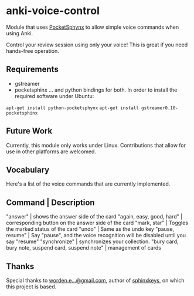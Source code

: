 # anki-voice-control #
Module that uses [PocketSphynx](http://sourceforge.net/projects/cmusphinx/) to
allow simple voice commands when using Anki.

Control your review session using only your voice! This is great if you need
hands-free operation.

## Requirements ##

* gstreamer 
* pocketsphinx
... and python bindings for both.
In order to install the required software under Ubuntu:

`apt-get install python-pocketsphynx`
`apt-get install gstreamer0.10-pocketsphinx`

## Future Work ##
Currently, this module only works under Linux. Contributions
that allow for use in other platforms are welcomed.

## Vocabulary ##
Here's a list of the voice commands that are currently implemented.

Command | Description
----------------------
"answer" | shows the answer side of the card
"again, easy, good, hard" | corresponding button on the answer side of the card
"mark, star" | Toggles the marked status of the card
"undo" | Same as the undo key
"pause, resume" | Say "pause", and the voice recognition will be disabled until
you say "resume"
"synchronize" | synchronizes your collection.
"bury card, bury note, suspend card, suspend note" | management of cards

## Thanks ##
Special thanks to  worden.e...@gmail.com, author of
[sphinxkeys](https://code.google.com/p/sphinxkeys/), on which this project is
based.


